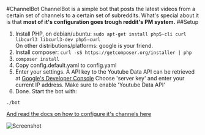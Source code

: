 #ChannelBot
ChannelBot is a simple bot that posts the latest videos from a certain set of channels to a certain set of subreddits.
What's special about it is that **most of it's configuration goes trough reddit's PM system.**
##Setup
1. Install PHP, on debian/ubuntu:  ```sudo apt-get install php5-cli curl libcurl3 libcurl3-dev php5-curl```  
On other distributions/platforms: google is your friend.  
2. Install composer:  ```curl -sS https://getcomposer.org/installer | php```  
3. ```composer install```
4. Copy config.default.yaml to config.yaml
5. Enter your settings.
A API key to the Youtube Data API can be retrieved at [Google's Developer Console](http://console.developers.google.com)
Choose 'server key' and enter your current IP address.
Make sure to enable 'Youtube Data API'
6. Done. Start the bot with:
```
./bot
```
[And read the docs on how to configure it's channels here](http://www.reddit.com/r/ChannelBot/wiki/api)


  
![Screenshot](http://i.imgur.com/FkqlHLq.png)
  
